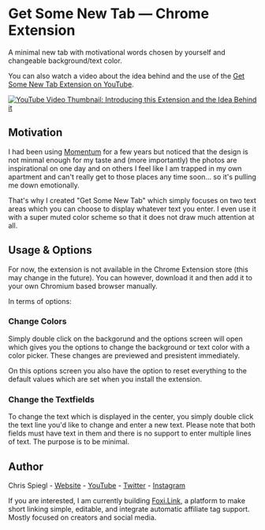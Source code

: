 # Get Some New Tab — Chrome Extension

A minimal new tab with motivational words chosen by yourself and changeable background/text color.

You can also watch a video about the idea behind and the use of the [Get Some New Tab Extension on YouTube](https://youtu.be/rUMYaon-8ZA).

[![YouTube Video Thumbnail: Introducing this Extension and the Idea Behind it](https://i3.ytimg.com/vi/rUMYaon-8ZA/maxresdefault.jpg)](http://www.youtube.com/watch?v=rUMYaon-8ZA "Youtube Video About the Idea Behind This Extension")

## Motivation

I had been using [Momentum](https://momentumdash.com/) for a few years but noticed that the design is not minmal enough for my taste and (more importantly) the photos are inspirational on one day and on others I feel like I am trapped in my own apartment and can't really get to those places any time soon… so it's pulling me down emotionally.

That's why I created "Get Some New Tab" which simply focuses on two text areas which you can choose to display whatever text you enter. I even use it with a super muted color scheme so that it does not draw much attention at all.

## Usage & Options

For now, the extension is not available in the Chrome Extension store (this may change in the future). You can however, download it and then add it to your own Chromium based browser manually.

In terms of options:

### Change Colors

Simply double click on the backgorund and the options screen will open which gives you the options to change the background or text color with a color picker. These changes are previewed and presistent immediately.

On this options screen you also have the option to reset everything to the default values which are set when you install the extension.

### Change the Textfields

To change the text which is displayed in the center, you simply double click the text line you'd like to change and enter a new text. Please note that both fields must have text in them and there is no support to enter multiple lines of text. The purpose is to be minimal.

## Author

Chris Spiegl - [Website](https://ChrisSpiegl.com) - [YouTube](https://youtube.com/ChrisSpiegl) - [Twitter](https://twitter.com/ChrisSpiegl) - [Instagram](https://instagram.com/ChrisSpiegl)

If you are interested, I am currently building [Foxi.Link](https://foxi.link), a platform to make short linking simple, editable, and integrate automatic affiliate tag support. Mostly focused on creators and social media.
